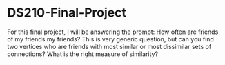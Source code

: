 # DS210-Final-Project

For this final project, I will be answering the prompt:
How often are friends of my friends my friends? This is very generic question, but can you find two vertices who are friends with most similar or most dissimilar sets of connections? What is the right measure of similarity?